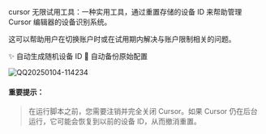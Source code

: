 cursor 无限试用工具：一种实用工具，通过重置存储的设备 ID 来帮助管理 Cursor 编辑器的设备识别系统。

这可以帮助用户在切换账户时或在试用期内解决与账户限制相关的问题。

✨ 自动生成随机设备 ID
🔄 自动备份原始配置


![QQ20250104-114234](https://github.com/user-attachments/assets/98e3f421-f87b-4956-9f75-38ff9416b129)



#### 重要提示：
> 在运行脚本之前，您需要注销并完全关闭 Cursor。如果 Cursor 仍在后台运行，它可能会恢复到以前的设备 ID，从而撤消重置。
